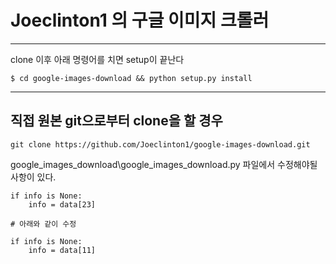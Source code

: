 # Joeclinton1 의 구글 이미지 크롤러

---

clone 이후 아래 명령어를 치면 setup이 끝난다

```
$ cd google-images-download && python setup.py install
```

---

## 직접 원본 git으로부터 clone을 할 경우

```
git clone https://github.com/Joeclinton1/google-images-download.git
```

google_images_download\google_images_download.py 파일에서 수정해야될 사항이 있다.

```
if info is None:
    info = data[23]

# 아래와 같이 수정

if info is None:
    info = data[11]
```
